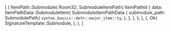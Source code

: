 [
    (
        ItemPath::Submodule(
            Room32,
            SubmoduleItemPath(
                ItemPathId {
                    data: ItemPathData::SubmoduleItem(
                        SubmoduleItemPathData {
                            submodule_path: SubmodulePath(
                                `syntax_basics::defn::major_item::ty`,
                            ),
                        },
                    ),
                },
            ),
        ),
        Ok(
            SignatureTemplate::Submodule,
        ),
    ),
]